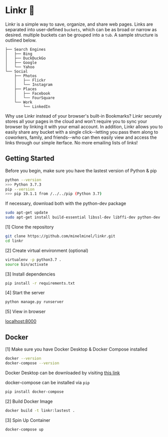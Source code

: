 # Linkr :paperclip:

Linkr is a simple way to save, organize, and share web pages. Links are separated into user-defined `buckets`, which can be as broad or narrow as desired. multiple buckets can be grouped into a `tub`. A sample structure is outlined below.

```
├── Search Engines
│   ├── Bing
│   ├── DuckDuckGo
│   ├── Google
│   └── Yahoo
└── Social
    ├── Photos
    │   ├── Flickr
    │   └── Instagram
    ├── Places
    │   ├── Facebook
    │   └── FourSquare
    └── Work
        └── LinkedIn
```

Why use Linkr instead of your browser's built-in Bookmarks? Linkr securely stores all your pages in the cloud and won't require you to sync your browser by linking it with your email account. In addition, Linkr allows you to easily share any bucket with a single click--letting you pass them along to coworkers, family, and friends--who can then easily view and access the links through our simple iterface. No more emailing lists of links!


## Getting Started
Before you begin, make sure you have the lastest version of Python & pip
```bash
python --version
>>> Python 3.7.3
pip --version
>>> pip 19.1.1 from /../../pip (Python 3.7)
```

If necessary, download both with the python-dev package
```bash
sudo apt-get update
sudo apt-get install build-essential libssl-dev libffi-dev python-dev
```

[1] Clone the repository
```bash
git clone https://github.com/minelminel/linkr.git
cd linkr
```

[2] Create virtual environment (optional)
```bash
virtualenv -p python3.7 .
source bin/activate
```

[3] Install dependencies
```bash
pip install -r requirements.txt
```

[4] Start the server
```bash
python manage.py runserver
```

[5] View in browser

[localhost:8000](localhost:8000)

## Docker
[1] Make sure you have Docker Desktop & Docker Compose installed
```bash
docker --version
docker-compose --version
```

Docker Desktop can be downloaded by visiting [this link](https://www.docker.com/products/docker-desktop)

docker-compose can be installed via `pip`
```bash
pip install docker-compose
```

[2] Build Docker Image
```bash
docker build -t linkr:lastest .
```

[3] Spin Up Container
```bash
docker-compose up
```